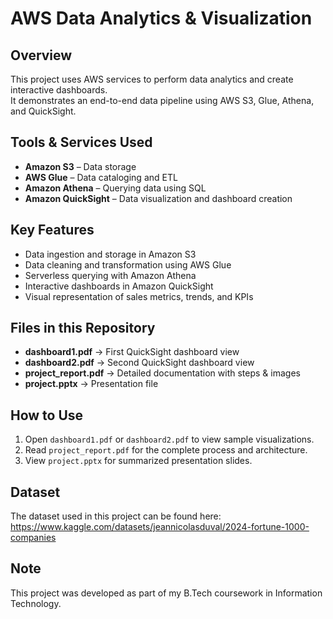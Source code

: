 # AWS Data Analytics & Visualization

##  Overview
This project uses AWS services to perform data analytics and create interactive dashboards.  
It demonstrates an end-to-end data pipeline using AWS S3, Glue, Athena, and QuickSight.

##  Tools & Services Used
- **Amazon S3** – Data storage
- **AWS Glue** – Data cataloging and ETL
- **Amazon Athena** – Querying data using SQL
- **Amazon QuickSight** – Data visualization and dashboard creation

##  Key Features
- Data ingestion and storage in Amazon S3
- Data cleaning and transformation using AWS Glue
- Serverless querying with Amazon Athena
- Interactive dashboards in Amazon QuickSight
- Visual representation of sales metrics, trends, and KPIs

##  Files in this Repository
- **dashboard1.pdf** → First QuickSight dashboard view
- **dashboard2.pdf** → Second QuickSight dashboard view
- **project_report.pdf** → Detailed documentation with steps & images
- **project.pptx** → Presentation file

##  How to Use
1. Open `dashboard1.pdf` or `dashboard2.pdf` to view sample visualizations.
2. Read `project_report.pdf` for the complete process and architecture.
3. View `project.pptx` for summarized presentation slides.

##  Dataset
The dataset used in this project can be found here: 
https://www.kaggle.com/datasets/jeannicolasduval/2024-fortune-1000-companies


##  Note
This project was developed as part of my B.Tech coursework in Information Technology.

